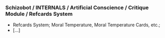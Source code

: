 ### Schizobot / INTERNALS / Artificial Conscience / Critique Module / Refcards System
* Refcards System; Moral Temperature, Moral Temperature Cards, etc.;
* [...]
